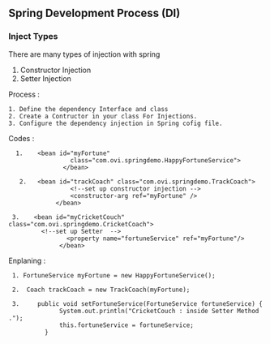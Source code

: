 ## Spring Development Process (DI)

### Inject Types 
   There are many types of injection with spring
   
   1. Constructor Injection
   2. Setter Injection
   
  Process : 
    
    1. Define the dependency Interface and class
    2. Create a Contructor in your class For Injections.
    3. Configure the dependency injection in Spring cofig file.
    
    
  
  Codes : 
  
      1.    <bean id="myFortune" 
                     class="com.ovi.springdemo.HappyFortuneService">
                   </bean>
  
       2.   <bean id="trackCoach" class="com.ovi.springdemo.TrackCoach">
                     <!--set up constructor injection -->
                     <constructor-arg ref="myFortune" />
                 </bean>
  
     3.    <bean id="myCricketCouch" class="com.ovi.springdemo.CricketCoach">
             <!--set up Setter  -->
                    <property name="fortuneService" ref="myFortune"/>
                  </bean>  
 
 
 
Enplaning :   
    
     1. FortuneService myFortune = new HappyFortuneService();
     
     2.  Coach trackCoach = new TrackCoach(myFortune); 
     
     3.     public void setFortuneService(FortuneService fortuneService) {
                  System.out.println("CricketCouch : inside Setter Method .");
                  this.fortuneService = fortuneService;
              }